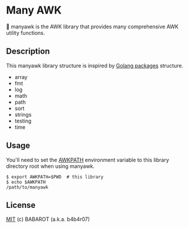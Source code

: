 # Many AWK

:monkey: manyawk is the AWK library that provides many comprehensive AWK utility functions.

## Description

This manyawk library structure is inspired by [Golang packages](https://golang.org/pkg/) structure.

 - array
 - fmt
 - log
 - math
 - path
 - sort
 - strings
 - testing
 - time

## Usage

You'll need to set the [AWKPATH](https://www.gnu.org/software/gawk/manual/html_node/AWKPATH-Variable.html#AWKPATH-Variable) environment variable to this library directory root when using manyawk.

```console
$ export AWKPATH=$PWD  # this library
$ echo $AWKPATH
/path/to/manyawk
```

## License

[MIT](http://b4b4r07.mit-license.org) (c) BABAROT (a.k.a. b4b4r07)
